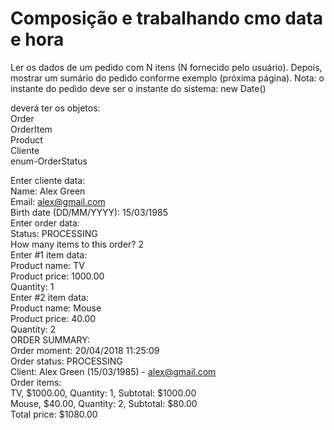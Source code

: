 # Composição e trabalhando cmo data e hora

Ler os dados de um pedido com N itens (N fornecido pelo usuário). Depois, mostrar um
sumário do pedido conforme exemplo (próxima página). Nota: o instante do pedido deve ser
o instante do sistema: new Date()<br>

deverá ter os objetos:<br>
Order<br>
OrderItem<br>
Product<br>
Cliente<br>
enum-OrderStatus<br>

Enter cliente data:<br>
Name: Alex Green<br>
Email: alex@gmail.com<br>
Birth date (DD/MM/YYYY): 15/03/1985<br>
Enter order data:<br>
Status: PROCESSING<br>
How many items to this order? 2<br>
Enter #1 item data:<br>
Product name: TV<br>
Product price: 1000.00<br>
Quantity: 1<br>
Enter #2 item data:<br>
Product name: Mouse<br>
Product price: 40.00<br>
Quantity: 2<br>
ORDER SUMMARY:<br>
Order moment: 20/04/2018 11:25:09<br>
Order status: PROCESSING<br>
Client: Alex Green (15/03/1985) - alex@gmail.com<br>
Order items:<br>
TV, $1000.00, Quantity: 1, Subtotal: $1000.00<br>
Mouse, $40.00, Quantity: 2, Subtotal: $80.00<br>
Total price: $1080.00<br>

